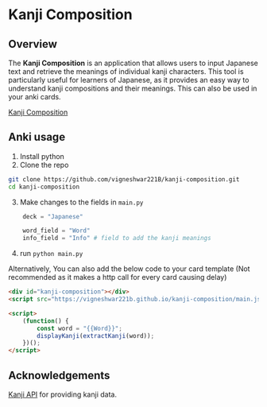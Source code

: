 # Kanji Composition

## Overview

The **Kanji Composition** is an application that allows users to input Japanese text and retrieve the meanings of individual kanji characters. This tool is particularly useful for learners of Japanese, as it provides an easy way to understand kanji compositions and their meanings. This can also be used in your anki cards.

[Kanji Composition](https://vigneshwar221b.github.io/kanji-composition/)

## Anki usage

1. Install python
2. Clone the repo
```sh
git clone https://github.com/vigneshwar221B/kanji-composition.git
cd kanji-composition
```
3. Make changes to the fields in `main.py`
```python
    deck = "Japanese"

    word_field = "Word"
    info_field = "Info" # field to add the kanji meanings
```
4. run `python main.py`

Alternatively, You can also add the below code to your card template (Not recommended as it makes a http call for every card causing delay)

```html
<div id="kanji-composition"></div>
<script src="https://vigneshwar221b.github.io/kanji-composition/main.js"></script>

<script>
	(function() {
        const word = "{{Word}}";
        displayKanji(extractKanji(word));
    })();
</script>
```

## Acknowledgements

[Kanji API](https://kanjiapi.dev/) for providing kanji data.